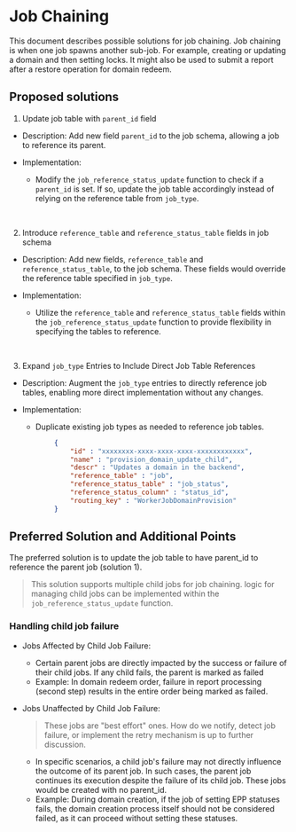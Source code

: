 # Job Chaining

This document describes possible solutions for job chaining. Job chaining is when one job spawns another sub-job. For example, creating or updating a domain and then setting locks. It might also be used to submit a report after a restore operation for domain redeem.

## Proposed solutions

1. Update job table with `parent_id` field
- Description: Add new field `parent_id` to the job schema, allowing a job to reference its parent.

- Implementation:
    - Modify the `job_reference_status_update` function to check if a `parent_id` is set. If so, update the job table accordingly instead of relying on the reference table from `job_type`.

<br>

2. Introduce `reference_table` and `reference_status_table` fields in job schema
- Description: Add new fields, `reference_table` and `reference_status_table`, to the job schema. These fields would override the reference table specified in `job_type`.

- Implementation:
    - Utilize the `reference_table` and `reference_status_table` fields within the `job_reference_status_update` function to provide flexibility in specifying the tables to reference.

<br>

3. Expand `job_type` Entries to Include Direct Job Table References
- Description: Augment the `job_type` entries to directly reference job tables, enabling more direct implementation without any changes.

- Implementation:
    - Duplicate existing job types as needed to reference job tables.
    ```json
            {
                "id" : "xxxxxxxx-xxxx-xxxx-xxxx-xxxxxxxxxxxx",
                "name" : "provision_domain_update_child",
                "descr" : "Updates a domain in the backend",
                "reference_table" : "job",
                "reference_status_table" : "job_status",
                "reference_status_column" : "status_id",
                "routing_key" : "WorkerJobDomainProvision"
            }    
    ```

## Preferred Solution and Additional Points
The preferred solution is to update the job table to have parent_id to reference the parent job (solution 1). 

> This solution supports multiple child jobs for job chaining. logic for managing child jobs can be implemented within the `job_reference_status_update` function.

### Handling child job failure
- Jobs Affected by Child Job Failure:
    - Certain parent jobs are directly impacted by the success or failure of their child jobs. If any child fails, the parent is marked as failed
    - Example: In domain redeem order, failure in report processing (second step) results in the entire order being marked as failed.
- Jobs Unaffected by Child Job Failure:
  
  > These jobs are "best effort" ones. How do we notify, detect job failure, or implement the retry mechanism is up to further discussion.
  - In specific scenarios, a child job's failure may not directly influence the outcome of its parent job. In such cases, the parent job continues its execution despite the failure of its child job. These jobs would be created with no parent_id. 
  - Example: During domain creation, if the job of setting EPP statuses fails, the domain creation process itself should not be considered failed, as it can proceed without setting these statuses.
